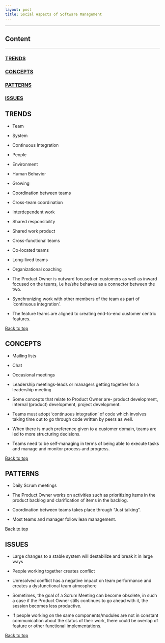 ```yaml
---
layout: post
title: Social Aspects of Software Management
---
```


---

## Content

---


### [TRENDS](#trends)

### [CONCEPTS](#concepts)

### [PATTERNS](#patterns)

### [ISSUES](#issues)

## <a name="trends">TRENDS</a>

- Team 



- System 


- Continuous Integration 



- People 



- Environment 



- Human Behavior 



- Growing 



- Coordination between teams 



- Cross-team coordination 



- Interdependent work 



- Shared responsibility 



- Shared work product 



- Cross-functional teams 



- Co-located teams 



- Long-lived teams 



- Organizational coaching 


- The Product Owner is outward focused on customers as well as inward focused on the teams, i.e he/she behaves as a connector between the two.


- Synchronizing work with other members of the team as part of ‘continuous integration’.


- The feature teams are aligned to creating end-to-end customer centric features.

[Back to top](#content)

## <a name="concepts">CONCEPTS</a>


- Mailing lists 



- Chat 



- Occasional meetings 



- Leadership meetings-leads or managers getting together for a leadership meeting 


- Some concepts that relate to Product Owner are- product development, internal (product) development, project development.


- Teams must adopt ‘continuous integration’ of code which involves taking time out to go through code written by peers as well.


- When there is much preference given to a customer domain, teams are led to more structuring decisions.


- Teams need to be self-managing in terms of being able to execute tasks and manage and monitor process and progress.

[Back to top](#content)

## <a name="patterns">PATTERNS</a>

- Daily Scrum meetings


- The Product Owner works on activities such as prioritizing items in the product backlog and clarification of items in the backlog.


- Coordination between teams takes place through “Just talking”.


- Most teams and manager follow lean management.

[Back to top](#content)



## <a name="issues">ISSUES</a>



- Large changes to a stable system will destabilize and break it in large ways 



- People working together creates conflict 



- Unresolved conflict has a negative impact on team performance and creates a dysfunctional team atmosphere 


- Sometimes, the goal of a Scrum Meeting can become obsolete, in such a case if the Product Owner stills continues to go ahead with it, the session becomes less productive.


- If people working on the same components/modules are not in constant communication about the status of their work, there could be overlap of feature or other functional implementations.

[Back to top](#content)
